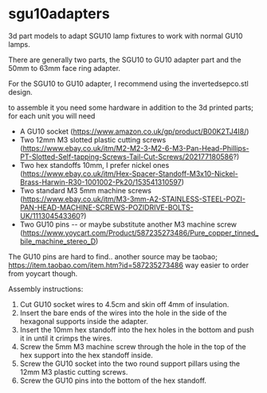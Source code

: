 # sgu10adapters
3d part models to adapt SGU10 lamp fixtures to work with normal GU10 lamps.

There are generally two parts, the SGU10 to GU10 adapter part and the 50mm to 63mm face ring adapter.

For the SGU10 to GU10 adapter, I recommend using the invertedsepco.stl design.

to assemble it you need some hardware in addition to the 3d printed parts;
for each unit you will need

  * A GU10 socket (https://www.amazon.co.uk/gp/product/B00K2TJ4I8/)
  * Two 12mm M3 slotted plastic cutting screws (https://www.ebay.co.uk/itm/M2-M2-3-M2-6-M3-Pan-Head-Phillips-PT-Slotted-Self-tapping-Screws-Tail-Cut-Screws/202177180586?)
  * Two hex standoffs 10mm, I prefer nickel ones (https://www.ebay.co.uk/itm/Hex-Spacer-Standoff-M3x10-Nickel-Brass-Harwin-R30-1001002-Pk20/153541310597)
  * Two standard M3 5mm machine screws (https://www.ebay.co.uk/itm/M3-3mm-A2-STAINLESS-STEEL-POZI-PAN-HEAD-MACHINE-SCREWS-POZIDRIVE-BOLTS-UK/111304543360?)
  * Two GU10 pins -- or maybe substitute another M3 machine screw (https://www.yoycart.com/Product/587235273486/Pure_copper_tinned_bile_machine_stereo_D)


The GU10 pins are hard to find.. another source may be taobao; https://item.taobao.com/item.htm?id=587235273486 way easier to order from yoycart though.

Assembly instructions:

  1) Cut GU10 socket wires to 4.5cm and skin off 4mm of insulation.
  2) Insert the bare ends of the wires into the hole in the side of the hexagonal supports inside the adapter.
  3) Insert the 10mm hex standoff into the hex holes in the bottom and push it in until it crimps the wires.
  4) Screw the 5mm M3 machine screw through the hole in the top of the hex support into the hex standoff inside.
  5) Screw the GU10 socket into the two round support pillars using the 12mm M3 plastic cutting screws.
  6) Screw the GU10 pins into the bottom of the hex standoff.




  



